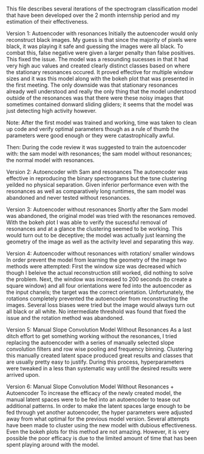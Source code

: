 This file describes several iterations of the spectrogram classification model that have been developed over the 2 month internship period and my estimation of their effectiveness.

Version 1: Autoencoder with resonances
Initially the autoencoder would only reconstruct black images. My guess is that since the majority of pixels were black, it was playing it safe and guessing the images were all black. To combat this, false negative were given a larger penalty than false positives. This fixed the issue.
The model was a resounding sucesses in that it had very high auc values and created clearly distinct classes based on where the stationary resonances occured. It proved effective for multiple window sizes and it was this model along with the bokeh plot that was presented in the first meeting. The only downside was that stationary resonances already well understood and really the only thing that the model understood outside of the resonances was that there were these noisy images that sometimes contained donward sliding gliders; it seems that the model was just detecting high activity however.

Note: After the first model was trained and working, time was taken to clean up code and verify optimal parameters though as a rule of thumb the parameters were good enough or they were catastrophically awful.

Then: During the code review it was suggested to train the autoencoder with: the sam model with resonances; the sam model without resonances; the normal model with resonances.

Version 2: Autoencoder with Sam and resonances
The autoencoder was effective in reproducing the binary spectrograms but the tsne clustering yeilded no physical separation. Given inferior performance even with the resonances as well as comparatively long runtimes, the sam model was abandoned and never tested without resonances.

Version 3: Autoencoder without resonances
Shortly after the Sam model was abandoned, the original model was tried with the resonances removed. With the bokeh plot I was able to verify the sucessful removal of resonances and at a glance the clustering seemed to be working. This would turn out to be deceptive; the model was actually just learning the geometry of the image as well as the activity level and separating this way.

Version 4: Autoencoder without resonances with rotation/ smaller windows
In order prevent the model from learning the geometry of the image two methods were attempted: First the window size was decreased which though I beleive the actual reconstruction still worked, did nothing to solve the problem. Next, the window was increased to 200 seconds (to create a square window) and all four orientations were fed into the autoencoder as the input chanels; the target was the correct orientation. Unfortunately, the rotations completely prevented the autoencoder from reconstructing the images. Several loss biases were tried but the image would always turn out all black or all white. No intermediate threshold was found that fixed the issue and the rotation method was abandoned.

Version 5: Manual Slope Convolution Model Without Resonances
As a last ditch effort to get something working without the resonances, I tried replacing the autoencoder with a series of manually selected slope convolution filters and row wise pooling and frequency binning. Clustering this manually created latent space produced great results and classes that are usually pretty easy to justify. During this process, hyperparameters were tweaked in a less than systematic way untill the desired results were arrived upon.

Version 6: Manual Slope Convolution Model Without Resonances + Autoencoder
To increase the efficacy of the newly created model, the manual latent spaces were to be fed into an autoencoder to tease out additional patterns. In order to make the latent spaces large enough to be fed through yet another autoencoder, the hyper parameters were adjusted away from what optimal for the previous model version. Several attempts have been made to cluster using the new model with dubious effectiveness. Even the bokeh plots for this method are not amazing. However, it is very possible the poor efficacy is due to the limited amount of time that has been spent playing around with the model.
